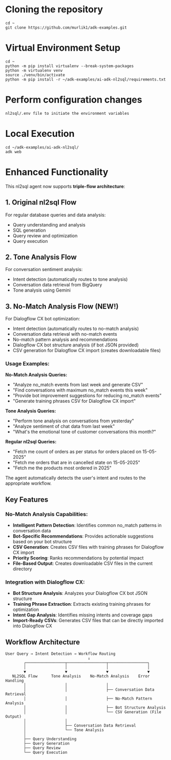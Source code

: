 
# Cloning the repository
```
cd ~
git clone https://github.com/murlik1/adk-examples.git
```

# Virtual Environment Setup
```
cd ~ 
python -m pip install virtualenv --break-system-packages
python -m virtualenv venv 
source ./venv/bin/activate
python -m pip install -r ~/adk-examples/ai-adk-nl2sql/requirements.txt
```

# Perform configuration changes
```
nl2sql/.env file to initiate the environment variables
```

# Local Execution
```
cd ~/adk-examples/ai-adk-nl2sql/
adk web
```

# Enhanced Functionality

This nl2sql agent now supports **triple-flow architecture**:

## 1. Original nl2sql Flow
For regular database queries and data analysis:
- Query understanding and analysis
- SQL generation
- Query review and optimization
- Query execution

## 2. Tone Analysis Flow
For conversation sentiment analysis:
- Intent detection (automatically routes to tone analysis)
- Conversation data retrieval from BigQuery
- Tone analysis using Gemini

## 3. No-Match Analysis Flow (NEW!)
For Dialogflow CX bot optimization:
- Intent detection (automatically routes to no-match analysis)
- Conversation data retrieval with no-match events
- No-match pattern analysis and recommendations
- Dialogflow CX bot structure analysis (if bot JSON provided)
- CSV generation for Dialogflow CX import (creates downloadable files)

### Usage Examples:

**No-Match Analysis Queries:**
- "Analyze no_match events from last week and generate CSV"
- "Find conversations with maximum no_match events this week"
- "Provide bot improvement suggestions for reducing no_match events"
- "Generate training phrases CSV for Dialogflow CX import"

**Tone Analysis Queries:**
- "Perform tone analysis on conversations from yesterday"
- "Analyze sentiment of chat data from last week"
- "What's the emotional tone of customer conversations this month?"

**Regular nl2sql Queries:**
- "Fetch me count of orders as per status for orders placed on 15-05-2025"
- "Fetch me orders that are in cancelled state on 15-05-2025"
- "Fetch me the products most ordered in 2025"

The agent automatically detects the user's intent and routes to the appropriate workflow.

## Key Features

### No-Match Analysis Capabilities:
- **Intelligent Pattern Detection**: Identifies common no_match patterns in conversation data
- **Bot-Specific Recommendations**: Provides actionable suggestions based on your bot structure
- **CSV Generation**: Creates CSV files with training phrases for Dialogflow CX import
- **Priority Scoring**: Ranks recommendations by potential impact
- **File-Based Output**: Creates downloadable CSV files in the current directory

### Integration with Dialogflow CX:
- **Bot Structure Analysis**: Analyzes your Dialogflow CX bot JSON structure
- **Training Phrase Extraction**: Extracts existing training phrases for optimization
- **Intent Gap Analysis**: Identifies missing intents and coverage gaps
- **Import-Ready CSVs**: Generates CSV files that can be directly imported into Dialogflow CX

## Workflow Architecture

```
User Query → Intent Detection → Workflow Routing
                                    ↓
        ┌─────────────────┬─────────────────┬─────────────────┐
        │                 │                 │                 │
        ▼                 ▼                 ▼                 ▼
   NL2SQL Flow      Tone Analysis    No-Match Analysis    Error Handling
        │                 │                 │
        │                 │                 ├── Conversation Data Retrieval
        │                 │                 ├── No-Match Pattern Analysis
        │                 │                 ├── Bot Structure Analysis
        │                 │                 └── CSV Generation (File Output)
        │                 │
        │                 ├── Conversation Data Retrieval
        │                 └── Tone Analysis
        │
        ├── Query Understanding
        ├── Query Generation
        ├── Query Review
        └── Query Execution
```

